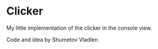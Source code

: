 # Clicker
My little implementation of the clicker in the console view.

Code and idea by Shumetov Vladlen

